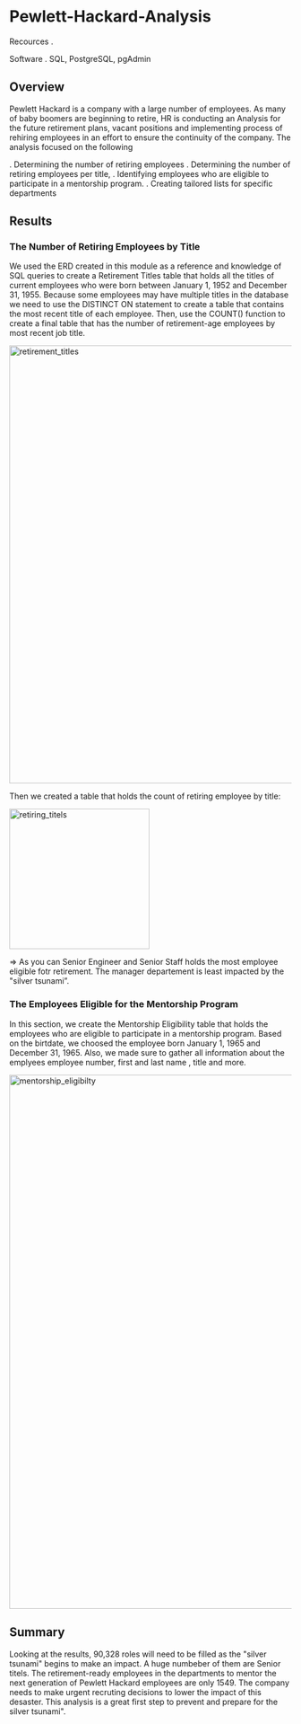 # Pewlett-Hackard-Analysis
Recources
. 

Software
. SQL, PostgreSQL, pgAdmin

## Overview 

Pewlett Hackard is a company with a large number of employees. As many of baby boomers are beginning to retire, HR is conducting an Analysis for the future retirement plans, vacant positions and implementing process of rehiring employees in an effort to ensure the continuity of the company. The analysis focused on the following

. Determining the number of retiring employees
. Determining the number of retiring employees per title,
. Identifying employees who are eligible to participate in a mentorship program.
. Creating tailored lists for specific departments

## Results

### The Number of Retiring Employees by Title
We used the ERD created in this module as a reference and  knowledge of SQL queries to create a Retirement Titles table that holds all the titles of current employees who were born between January 1, 1952 and December 31, 1955. Because some employees may have multiple titles in the database we need to use the DISTINCT ON statement to create a table that contains the most recent title of each employee. Then, use the COUNT() function to create a final table that has the number of retirement-age employees by most recent job title.


<img width="780" alt="retirement_titles" src="https://user-images.githubusercontent.com/91625564/143803871-b8a64194-d903-4c91-99a6-dc37628d9360.png">

Then we created a table that holds the count of retiring employee by title:

<img width="250" alt="retiring_titels" src="https://user-images.githubusercontent.com/91625564/143804079-34a3a28c-ddbf-4386-8b99-7d15ab222b5e.png">

=> As you can Senior Engineer and Senior Staff holds the most employee eligible fotr retirement. The manager departement is least impacted by the "silver tsunami”.

### The Employees Eligible for the Mentorship Program
In this section, we create the Mentorship Eligibility table that holds the employees who are eligible to participate in a mentorship program. Based on the birtdate, we choosed the employee born January 1, 1965 and December 31, 1965. Also, we made sure to gather all information about the emplyees employee number, first and last name , title and more. 


<img width="951" alt="mentorship_eligibilty" src="https://user-images.githubusercontent.com/91625564/143804741-9886a2df-9eb5-4968-9bdf-7728d57d6972.png">



## Summary

Looking at the results, 90,328 roles will need to be filled as the "silver tsunami" begins to make an impact. A huge numbeber of them are Senior titels. The retirement-ready employees in the departments to mentor the next generation of Pewlett Hackard employees are only 1549. The company needs to make urgent recruting decisions to lower the impact of this desaster. 
This analysis is a great first step to prevent and prepare for the silver tsunami". 
